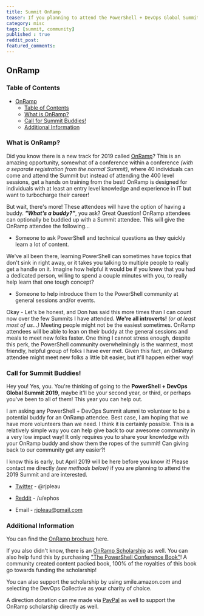 ```yaml
---
title: Summit OnRamp
teaser: If you planning to attend the PowerShell + DevOps Global Summit 2019, this message is for you!
category: misc
tags: [summit, community]
published : true
reddit_post:
featured_comments:
---
```


## OnRamp

### Table of Contents

<!-- TOC -->

- [OnRamp](#onramp)
    - [Table of Contents](#table-of-contents)
    - [What is OnRamp?](#what-is-onramp)
    - [Call for Summit Buddies!](#call-for-summit-buddies)
    - [Additional Information](#additional-information)

<!-- /TOC -->

### What is OnRamp?

Did you know there is a new track for 2019 called [OnRamp][OnRamp]?  This is an amazing opportunity, somewhat of a conference within a conference _(with a separate registration from the normal Summit)_, where 40 individuals can come and attend the Summit but instead of attending the 400 level sessions, get a hands on training from the best!  OnRamp is designed for individuals with at least an entry level knowledge and experience in IT but want to turbocharge their career!

But wait, there's more!  These attendees will have the option of having a buddy.  _**"What's a buddy?"**_, you ask?  Great Question!  OnRamp attendees can optionally be buddied up with a Summit attendee.  This will give the OnRamp attendee the following...

- Someone to ask PowerShell and technical questions as they quickly learn a lot of content.

We've all been there, learning PowerShell can sometimes have topics that don't sink in right away, or it takes you talking to multiple people to really get a handle on it.  Imagine how helpful it would be if you knew that you had a dedicated person, willing to spend a couple minutes with you, to really help learn that one tough concept?

- Someone to help introduce them to the PowerShell community at general sessions and/or events.

Okay - Let's be honest, and Don has said this more times than I can count now over the few Summits I have attended.  **We're all introverts!** _(or at least most of us...)_  Meeting people might not be the easiest sometimes.  OnRamp attendees will be able to lean on their buddy at the general sessions and meals to meet new folks faster.  One thing I cannot stress enough, despite this perk, the PowerShell community overwhelmingly is the warmest, most friendly, helpful group of folks I have ever met.  Given this fact, an OnRamp attendee might meet new folks a little bit easier, but it'll happen either way!

### Call for Summit Buddies!

Hey you!  Yes, you.  You're thinking of going to the **PowerShell + DevOps Global Summit 2019**, maybe it'll be your second year, or third, or perhaps you've been to all of them!  This year you can help out.

I am asking any PowerShell + DevOps Summit alumni to volunteer to be a potential buddy for an OnRamp attendee.  Best case, I am hoping that we have more volunteers than we need.  I think it is certainly possible.  This is a relatively simple way you can help give back to our awesome community in a very low impact way!  It only requires you to share your knowledge with your OnRamp buddy and show them the ropes of the summit!  Can giving back to our community get any easier?!

I know this is early, but April 2019 will be here before you know it!  Please contact me directly _(see methods below)_ if you are planning to attend the 2019 Summit and are interested.

* [Twitter][Twitter] - @rjpleau

* [Reddit][Reddit] - /u/ephos

* Email - rjpleau@gmail.com

### Additional Information

You can find the [OnRamp brochure][OnRampBrochure] here.

If you also didn't know, there is an [OnRamp Scholarship][OnRampScholarship] as well.  You can also help fund this by purchasing ["The PowerShell Conference Book"][book]!  A community created content packed book, 100% of the royalties of this book go towards funding the scholarship!

You can also support the scholarship by using smile.amazon.com and selecting the DevOps Collective as your charity of choice.

A direction donation can me made via [PayPal][PayPal] as well to support the OnRamp scholarship directly as well.

[OnRamp]:https://powershell.org/summit/summit-onramp/
[powershellorgforum]:https://powershell.org/forums/forum/powershell-summit/
[Twitter]:https://twitter.com/rjpleau
[Reddit]:https://www.reddit.com/user/ephos
[OnRampBrochure]:https://indd.adobe.com/view/7c87735a-8914-4536-b668-857242085785
[OnRampScholarship]:https://powershell.org/summit/summit-onramp/onramp-scholarship/
[Book]:https://leanpub.com/powershell-conference-book
[PayPal]:http://bit.ly/SummitOnRamp
